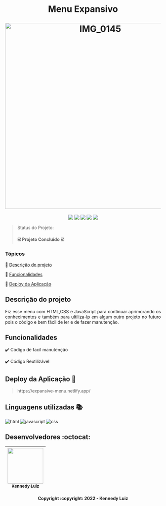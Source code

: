 <h1 align="center">
  <p align="center">Menu Expansivo</p>
  <a href="https://expansive-menu.netlify.app/"><img width="600" alt="IMG_0145" src="https://user-images.githubusercontent.com/90059688/169457254-e7839047-0356-4c22-89cd-e1b91eadf1c3.png"></a>
</h1>

<p align="center">
  <img src="https://img.shields.io/static/v1?label=Netlify&message=deploy&color=blue&style=for-the-badge&logo=netlify"/>
   <img src="https://img.shields.io/badge/STATUS-CONCLU%C3%8DDO-green?style=for-the-badge"/>
  <img src="https://img.shields.io/badge/HTML-LINGUAGEM-red?style=for-the-badge&logo=HTML5"/>
  <img src="https://img.shields.io/badge/CSS-LINGUAGEM-blue?style=for-the-badge&logo=css3"/>
  <img src="https://img.shields.io/badge/JAVASCRIPT-LINGUAGEM-yellow?style=for-the-badge&logo=javascript"/>
</p>

> Status do Projeto: <h4> ☑️ Projeto Concluído ☑️ </h4>


### Tópicos 

:small_blue_diamond: [Descrição do projeto](#descrição-do-projeto)

:small_blue_diamond: [Funcionalidades](#funcionalidades)

:small_blue_diamond: [Deploy da Aplicação](#deploy-da-aplicação-dash)


## Descrição do projeto 

<p align="justify">
  Fiz esse menu com HTML,CSS e JavaScript para continuar aprimorando os conhecimentos e também para ultiliza-lp em algum outro projeto no futuro pois o código e bem fácil de ler e de fazer manutenção.
</p>

## Funcionalidades

:heavy_check_mark: Código de facíl manutenção

:heavy_check_mark: Código Reutilizável  


## Deploy da Aplicação :dash:

> <p>https://expansive-menu.netlify.app/</p>

## Linguagens utilizadas :books:

![html](https://user-images.githubusercontent.com/90059688/167272596-0bd4a2e8-8ad1-423d-8830-fe1fa19c7a61.png)
![javascript](https://user-images.githubusercontent.com/90059688/167272605-f829d7fa-7df4-4ca5-a401-f43ec9d15f96.png)
![css](https://user-images.githubusercontent.com/90059688/167272614-eb86c071-71d3-42d9-9051-1422c0bee569.png)


## Desenvolvedores :octocat:

| [<img src="https://user-images.githubusercontent.com/90059688/167273317-46f95be8-d2e5-4758-b2c6-8a1765d12f6d.png" width=115><br><sub>Kennedy Luiz</sub>](https://github.com/kennedyLP) |
| :---: |  



<h4 align="center">Copyright :copyright: 2022 - Kennedy Luiz</h4>

